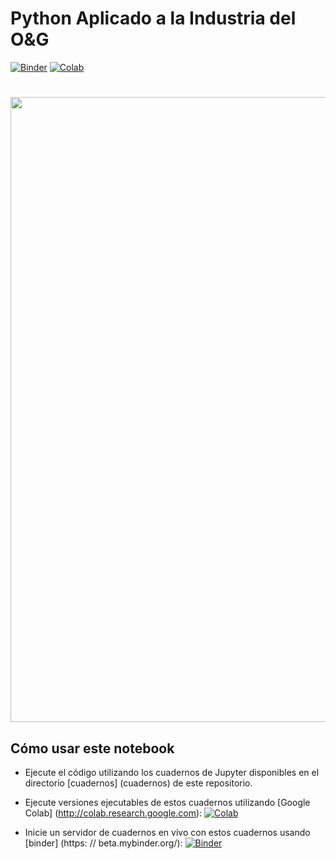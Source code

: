 # Python Aplicado a la Industria del O&G

[![Binder](https://mybinder.org/badge.svg)](https://hub.gke2.mybinder.org/user/enriquemezav-sp-pythonappliedog-486wh4eq/notebooks/notebook/ws_spwlaunisc.ipynb)
[![Colab](https://colab.research.google.com/assets/colab-badge.svg)](https://github.com/enriquemezav/spwlaunisc/blob/master/notebook/ws_spwlaunisc.ipynb)

<H1 align="center"><img src="https://i.ibb.co/0GKk29s/Dise-o-sin-t-tulo.png" width = 1000></H1>

## Cómo usar este notebook

- Ejecute el código utilizando los cuadernos de Jupyter disponibles en el directorio [cuadernos] (cuadernos) de este repositorio. 

- Ejecute versiones ejecutables de estos cuadernos utilizando [Google Colab] (http://colab.research.google.com): [![Colab](https://colab.research.google.com/assets/colab-badge.svg)](https://github.com/enriquemezav/spwlaunisc/blob/master/notebook/ws_spwlaunisc.ipynb)

- Inicie un servidor de cuadernos en vivo con estos cuadernos usando [binder] (https: // beta.mybinder.org/): [![Binder](https://mybinder.org/badge.svg)](https://hub.gke2.mybinder.org/user/enriquemezav-sp-pythonappliedog-486wh4eq/notebooks/notebook/ws_spwlaunisc.ipynb)
